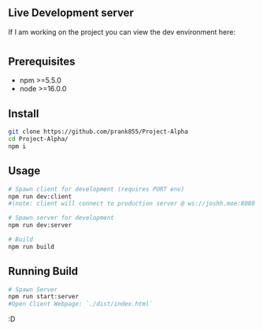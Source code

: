 ## Live Development server

If I am working on the project you can view the dev environment here:

# 

## Prerequisites

- npm >=5.5.0
- node >=16.0.0

## Install

```sh
git clone https://github.com/prank855/Project-Alpha
cd Project-Alpha/
npm i
```

## Usage

```sh
# Spawn client for development (requires PORT env)
npm run dev:client
#(note: client will connect to production server @ ws://joshh.moe:8080 so you'll have to redirect it to ws://localhost:8080 in ./src/client/whatever_game_class_is.ts)

# Spawn server for development
npm run dev:server

# Build
npm run build
```

## Running Build

```sh
# Spawn Server
npm run start:server
#Open Client Webpage: `./dist/index.html`

```

:D
